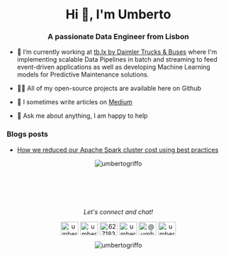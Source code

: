 <h1 align="center">Hi 👋, I'm Umberto</h1>
<h3 align="center">A passionate Data Engineer from Lisbon</h3>

- 🔭 I’m currently working at [tb.lx by Daimler Trucks & Buses](https://tblx.io/) where I'm implementing scalable Data Pipelines in batch and streaming to feed event-driven applications as well as developing Machine Learning models for Predictive Maintenance solutions.

- 👨‍💻 All of my open-source projects are available here on Github

- 📝 I sometimes write articles on [Medium](https://medium.com/@umberto.griffo)

- 💬  Ask me about anything, I am happy to help

### Blogs posts
<!-- BLOG-POST-LIST:START -->
- [How we reduced our Apache Spark cluster cost using best practices](https://medium.com/tblx-insider/how-we-reduced-our-apache-spark-cluster-cost-using-best-practices-ac1f176379ac?source=rss-7beb11b667bb------2)
<!-- BLOG-POST-LIST:END -->

<p align="center"><img align="center" src="https://github-readme-stats.vercel.app/api/top-langs?username=umbertogriffo&show_icons=true&locale=en&layout=compact" alt="umbertogriffo" /></p>

<!-- <p>&nbsp;<img align="center" src="https://github-readme-stats.vercel.app/api?username=umbertogriffo&show_icons=true&locale=en" alt="umbertogriffo" /></p> -->

<h1 align="center">&nbsp;</h1>
<p align="center">
  <i>Let's connect and chat!</i>
  <p align="center">
    <a href="https://twitter.com/umbertogriffo" target="blank"><img align="center" src="https://cdn.jsdelivr.net/npm/simple-icons@3.0.1/icons/twitter.svg" alt="umbertogriffo" height="30" width="40" /></a>
<a href="https://linkedin.com/in/umbertogriffo" target="blank"><img align="center" src="https://cdn.jsdelivr.net/npm/simple-icons@3.0.1/icons/linkedin.svg" alt="umbertogriffo" height="30" width="40" /></a>
<a href="https://stackoverflow.com/users/6271839" target="blank"><img align="center" src="https://cdn.jsdelivr.net/npm/simple-icons@3.0.1/icons/stackoverflow.svg" alt="6271839" height="30" width="40" /></a>
<a href="https://kaggle.com/umbertogriffo" target="blank"><img align="center" src="https://cdn.jsdelivr.net/npm/simple-icons@3.0.1/icons/kaggle.svg" alt="umbertogriffo" height="30" width="40" /></a>
<a href="https://medium.com/@umberto.griffo" target="blank"><img align="center" src="https://cdn.jsdelivr.net/npm/simple-icons@3.0.1/icons/medium.svg" alt="@umberto.griffo" height="30" width="40" /></a>
<a href="https://www.hackerrank.com/umberto_griffo" target="blank"><img align="center" src="https://cdn.jsdelivr.net/npm/simple-icons@3.0.1/icons/hackerrank.svg" alt="umberto_griffo" height="30" width="40" /></a>
</p>

<p align="center"> <img src="https://komarev.com/ghpvc/?username=umbertogriffo&label=Profile%20views&color=0e75b6&style=flat" alt="umbertogriffo" /> </p>

